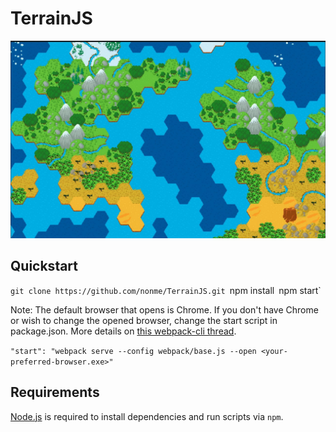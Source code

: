 # TerrainJS

![alt TerrainJS](https://github.com/nonme/TerrainJS/blob/main/src/assets/samples/terrainjs.jpg?raw=true)
## Quickstart

`git clone https://github.com/nonme/TerrainJS.git
`npm install`
`npm start`

Note: The default browser that opens is Chrome. If you don't have Chrome or wish to change the opened browser, change the start script in package.json. More details on [this webpack-cli thread](https://github.com/webpack/webpack-cli/issues/2001).

`"start": "webpack serve --config webpack/base.js --open <your-preferred-browser.exe>"`

## Requirements

[Node.js](https://nodejs.org) is required to install dependencies and run scripts via `npm`.
